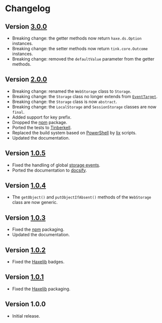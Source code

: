 # Changelog

## Version [3.0.0](https://bitbucket.org/cedx/webstorage.hx/branches/compare/v3.0.0..v2.0.0)
- Breaking change: the getter methods now return `haxe.ds.Option` instances.
- Breaking change: the setter methods now return `tink.core.Outcome` instances.
- Breaking change: removed the `defaultValue` parameter from the getter methods.

## Version [2.0.0](https://bitbucket.org/cedx/webstorage.hx/branches/compare/v2.0.0..v1.0.5)
- Breaking change: renamed the `WebStorage` class to `Storage`.
- Breaking change: the `Storage` class no longer extends from [`EventTarget`](https://developer.mozilla.org/en-US/docs/Web/API/EventTarget).
- Breaking change: the `Storage` class is now `abstract`.
- Breaking change: the `LocalStorage` and `SessionStorage` classes are now `final`.
- Added support for key prefix.
- Dropped the [npm](https://www.npmjs.com) package.
- Ported the tests to [Tinberkell](https://haxetink.github.io/tink_unittest).
- Replaced the build system based on [PowerShell](https://docs.microsoft.com/en-us/powershell) by [lix](https://github.com/lix-pm/lix.client) scripts.
- Updated the documentation.

## Version [1.0.5](https://bitbucket.org/cedx/webstorage.hx/branches/compare/v1.0.5..v1.0.4)
- Fixed the handling of global [storage events](https://developer.mozilla.org/en-US/docs/Web/API/Window/storage_event).
- Ported the documentation to [docsify](https://docsify.js.org).

## Version [1.0.4](https://bitbucket.org/cedx/webstorage.hx/branches/compare/v1.0.4..v1.0.3)
- The `getObject()` and `putObjectIfAbsent()` methods of the `WebStorage` class are now generic.

## Version [1.0.3](https://bitbucket.org/cedx/webstorage.hx/branches/compare/v1.0.3..v1.0.2)
- Fixed the [npm](https://www.npmjs.com) packaging.
- Updated the documentation.

## Version [1.0.2](https://bitbucket.org/cedx/webstorage.hx/branches/compare/v1.0.2..v1.0.1)
- Fixed the [Haxelib](https://lib.haxe.org) badges.

## Version [1.0.1](https://bitbucket.org/cedx/webstorage.hx/branches/compare/v1.0.1..v1.0.0)
- Fixed the [Haxelib](https://lib.haxe.org) packaging.

## Version 1.0.0
- Initial release.
